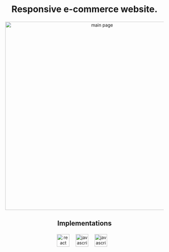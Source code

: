 <h1 align="Center">Responsive e-commerce website.</h1>

###


<div align="center">
<img width="600" alt="main page" src="https://github.com/user-attachments/assets/ac3d18e6-dc76-4e58-92b8-1430dcd9d61e">

</div>

###

<h2 align="center">Implementations</h2>

###

<div align="center">
  <img src="https://cdn.jsdelivr.net/gh/devicons/devicon/icons/react/react-original.svg" height="40" alt="react logo"  />
  <img width="12" />
  <img src="https://cdn.jsdelivr.net/gh/devicons/devicon/icons/javascript/javascript-original.svg" height="40" alt="javascript logo"  />
  <img width="12" />
  <img src="https://cdn.jsdelivr.net/gh/devicons/devicon/icons/tailwindcss/tailwindcss-original.svg" height="40" alt="javascript logo"  />
  <img width="12" />
</div>

###





